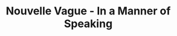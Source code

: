 ---
layout: page
title: Nouvelle Vague - In a Manner of Speaking
description: Where is the moment we needed the most?
link: https://www.youtube.com/embed/qUOemnnQndQ?si=irzvED68tFhceR74
importance: 17
category: [Singing]
---